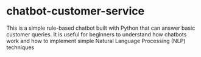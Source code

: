 # chatbot-customer-service
This is a simple rule-based chatbot built with Python that can answer basic customer queries. It is useful for beginners to understand how chatbots work and how to implement simple Natural Language Processing (NLP) techniques
